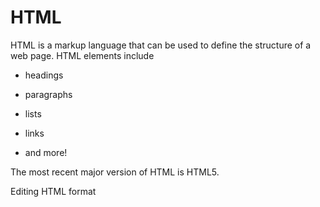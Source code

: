 # HTML



























































































































































































































































































































































































HTML is a markup language that can be used to define the structure of a web page. HTML elements include































































































































* headings































































































































* paragraphs































































































































* lists































































































































* links































































































































* and more!































































































































The most recent major version of HTML is HTML5.































































































































































































































































Editing HTML format































































































































































































































































































































































































































































































































